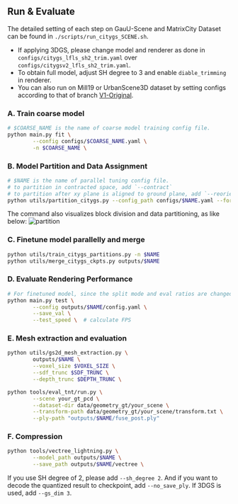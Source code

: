 ## Run & Evaluate
The detailed setting of each step on GauU-Scene and MatrixCity Dataset can be found in `./scripts/run_citygs_SCENE.sh`. 
- If applying 3DGS, please change model and renderer as done in `configs/citygs_lfls_sh2_trim.yaml` over `configs/citygsv2_lfls_sh2_trim.yaml`.
- To obtain full model, adjust SH degree to 3 and enable `diable_trimming` in renderer.
- You can also run on Mill19 or UrbanScene3D dataset by setting configs according to that of branch [V1-Original](https://github.com/DekuLiuTesla/CityGaussian/tree/V1-original).

### A. Train coarse model
```bash
# $COARSE_NAME is the name of coarse model training config file.
python main.py fit \
        --config configs/$COARSE_NAME.yaml \
        -n $COARSE_NAME \
```
### B. Model Partition and Data Assignment
```bash
# $NAME is the name of parallel tuning config file.
# to partition in contracted space, add `--contract`
# to partition after xy plane is aligned to ground plane, add `--reorient`
python utils/partition_citygs.py --config_path configs/$NAME.yaml --force
```
The command also visualizes block division and data partitioning, as like below:
![partition](../assets/analysis.png)

### C. Finetune model parallelly and merge
```bash
python utils/train_citygs_partitions.py -n $NAME
python utils/merge_citygs_ckpts.py outputs/$NAME
```

### D. Evaluate Rendering Performance
```bash
# For finetuned model, since the split mode and eval ratios are changed for per-block tuning, the parameters have to be reappointed. Please see the script for details.
python main.py test \
        --config outputs/$NAME/config.yaml \
        --save_val \
        --test_speed \  # calculate FPS
```

### E. Mesh extraction and evaluation
```bash
python utils/gs2d_mesh_extraction.py \
        outputs/$NAME \
        --voxel_size $VOXEL_SIZE \
        --sdf_trunc $SDF_TRUNC \
        --depth_trunc $DEPTH_TRUNC \

python tools/eval_tnt/run.py \
        --scene your_gt_pcd \
        --dataset-dir data/geometry_gt/your_scene \
        --transform-path data/geometry_gt/your_scene/transform.txt \
        --ply-path "outputs/$NAME/fuse_post.ply"
```

### F. Compression
```bash
python tools/vectree_lightning.py \
        --model_path outputs/$NAME \
        --save_path outputs/$NAME/vectree \
```
If you use SH degree of 2, please add `--sh_degree 2`. And if you want to decode the quantized result to checkpoint, add `--no_save_ply`. If 3DGS is used, add `--gs_dim 3`.